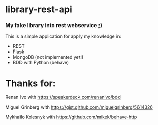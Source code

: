 # library-rest-api
### My fake library into rest webservice ;)

This is a simple application for apply my knowledge in:

- REST
- Flask
- MongoDB (not implemented yet!)
- BDD with Python (behave)

# Thanks for:

Renan Ivo with
https://speakerdeck.com/renanivo/bdd

Miguel Grinberg with 
https://gist.github.com/miguelgrinberg/5614326

Mykhailo Kolesnyk with
https://github.com/mikek/behave-http
